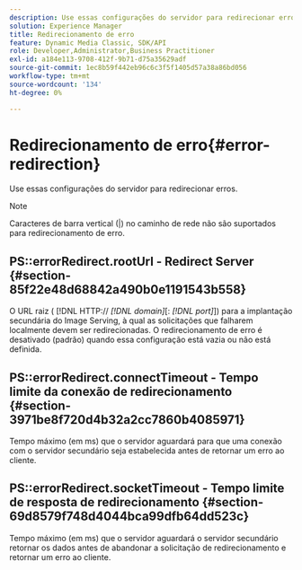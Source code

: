 ```yaml
---
description: Use essas configurações do servidor para redirecionar erros.
solution: Experience Manager
title: Redirecionamento de erro
feature: Dynamic Media Classic, SDK/API
role: Developer,Administrator,Business Practitioner
exl-id: a184e113-9708-412f-9b71-d75a35629adf
source-git-commit: 1ec8b59f442eb96c6c3f5f1405d57a38a86bd056
workflow-type: tm+mt
source-wordcount: '134'
ht-degree: 0%

---
```


# Redirecionamento de erro{#error-redirection}

Use essas configurações do servidor para redirecionar erros.

>[!NOTE]
>
>Caracteres de barra vertical (|) no caminho de rede não são suportados para redirecionamento de erro.

## PS::errorRedirect.rootUrl - Redirect Server {#section-85f22e48d68842a490b0e1191543b558}

O URL raiz ( [!DNL HTTP:// *[!DNL domain]*[: *[!DNL port]*]) para a implantação secundária do Image Serving, à qual as solicitações que falharem localmente devem ser redirecionadas. O redirecionamento de erro é desativado (padrão) quando essa configuração está vazia ou não está definida.

## PS::errorRedirect.connectTimeout - Tempo limite da conexão de redirecionamento {#section-3971be8f720d4b32a2cc7860b4085971}

Tempo máximo (em ms) que o servidor aguardará para que uma conexão com o servidor secundário seja estabelecida antes de retornar um erro ao cliente.

## PS::errorRedirect.socketTimeout - Tempo limite de resposta de redirecionamento {#section-69d8579f748d4044bca99dfb64dd523c}

Tempo máximo (em ms) que o servidor aguardará o servidor secundário retornar os dados antes de abandonar a solicitação de redirecionamento e retornar um erro ao cliente.
